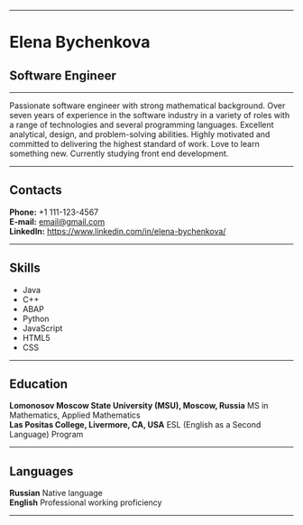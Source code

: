 ********* 
# Elena Bychenkova
## Software Engineer

********* 

Passionate software engineer with strong mathematical background. Over seven years of experience in the software industry in a variety of roles with a range of technologies and several programming languages. Excellent analytical, design, and problem-solving abilities. Highly motivated and committed to delivering the highest standard of work. Love to learn something new. Currently studying front end development.

********* 

## Contacts
**Phone:** +1 111-123-4567  
**E-mail:** email@gmail.com  
**LinkedIn:** https://www.linkedin.com/in/elena-bychenkova/

********* 

## Skills
* Java
* C++
* ABAP
* Python
* JavaScript
* HTML5
* CSS

********* 

## Education
**Lomonosov Moscow State University (MSU), Moscow, Russia** MS in Mathematics, Applied Mathematics  
**Las Positas College, Livermore, CA, USA** ESL (English as a Second Language) Program

********* 

## Languages
**Russian** Native language  
**English** Professional working proficiency

********* 
